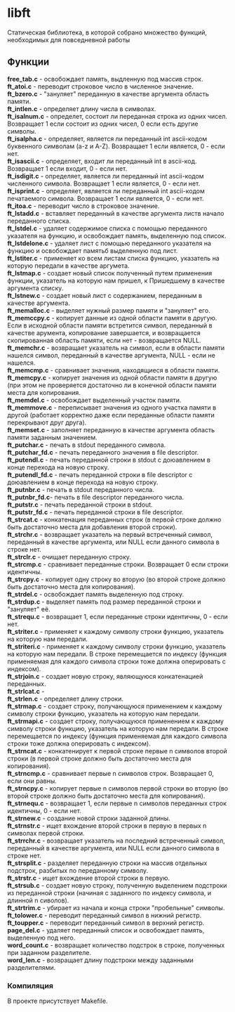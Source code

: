 # libft

Статическая библиотека, в которой собрано множество функций, необходимых для повседневной работы

## Функции
**free_tab.c** - освобождает память, выдленную под массив строк.  
**ft_atoi.c** - переводит строковое число в численное значение.  
**ft_bzero.c** - "зануляет" переданную в качестве аргумента область памяти.  
**ft_intlen.c** - определяет длину числа в символах.  
**ft_isalnum.c** - определет, состоит ли переданная строка из одних чисел. Возвращает 1 если состоит из одних чисел, 0 если есть другие символы.  
**ft_isalpha.c** - определяет, является ли переданный int ascii-кодом буквенного символам (a-z и A-Z). Возвращает 1 если является, 0 - если нет.    
**ft_isascii.c** - определяет, входит ли переданный int в ascii-код. Возвращает 1 если входит, 0 - если нет.  
**ft_isdigit.c** - определяет, является ли переданный int ascii-кодом численного символа. Возвращает 1 если является, 0 - если нет.  
**ft_isprint.c** - определяет, является ли переданный int ascii-кодом печатаемого символа. Возвращает 1 если является, 0 - если нет.  
**ft_itoa.c** - переводит число в строковое значение.  
**ft_lstadd.c** - вставляет переданный в качестве аргумента листв начало переданного списка.  
**ft_lstdel.c** - удаляет содержимое списка с помощью переданного указателя на функцию, и освобождает память, выделенную под список.  
**ft_lstdelone.c** - удаляет лист с помощью переданного указателя на функцию и освобождает памятьб выделенную под лист.  
**ft_lstiter.c** - применяет ко всем листам списка функцию, указатель на которую передали в качестве аргумета.  
**ft_lstmap.c** - создает новый список полученный путем применения функции, указатель на которую нам пришел, к Пришедшему в качестве аргумента списку.  
**ft_lstnew.c** - создает новый лист с содержанием, переданным в качестве аргумента.  
**ft_memalloc.c** - выделяет нужный размер памяти и "зануляет" его.  
**ft_memccpy.c** - копирует данные из одной области памяти в другую. Если в исходной области памяти встретится символ, переданный в качестве арумента, копирование завершается, и возвращается скопированная область памяти, если нет - возвращается NULL.  
**ft_memchr.c** - возвращает указатель на символ, если в области памяти нашелся символ, переданный в качестве аргумента, NULL - если не нашелся.  
**ft_memcmp.c** - сравнивает значения, находящиеся в области памяти.  
**ft_memcpy.c** - копирует значения из одной области памяти в другую (при этом не проверяется достаточно ли в конечной области памяти места для копирования.   
**ft_memdel.c** - освобождает выделенный участок памяти.  
**ft_memmove.c** - переписывает значения из одного участка памяти в другой (работает корректно даже если переданные области памяти перекрывают друг друга).  
**ft_memset.c** - заполняет переданную в качестве аргумента область памяти заданным значением.  
**ft_putchar.c** - печать в stdout переданного символа.  
**ft_putchar_fd.c** - печать переданного значения в file descriptor.  
**ft_putendl.c** - печать переданной строки в stdout с доюавлением в конце перехода на новую строку.  
**ft_putendl_fd.c** - печать переданной строки в file descriptor с доюавлением в конце перехода на новую строку.  
**ft_putnbr.c** - печать в stdout переданного числа.  
**ft_putnbr_fd.c**- печать в file descriptor переданного числа.  
**ft_putstr.c** - печать переданной строки в stdout.  
**ft_putstr_fd.c** - печать переданной строки в file descriptor.  
**ft_strcat.c** - конкатенация переданных строк (в первой строке должно быть достаточно места для добавления второй строки).  
**ft_strchr.c** - возвращает указатель на первый встреченный символ, переданный в качестве аргумента, или NULL если данного символа в строке нет.  
**ft_strclr.c** - очищает переданную строку.  
**ft_strcmp.c** - сравнивает переданные строки. Возвращает 0 если строки идентичны.  
**ft_strcpy.c** - копирует одну строку во вторую (во второй строке должно быть достаточно места для копирования).  
**ft_strdel.c** - освобождает память выделенную под строку.  
**ft_strdup.c** - выделяет память под размер переданной строки и "зануляет" её.  
**ft_strequ.c** - возвращает 1, если переданные строки идентичны, 0 - если нет.  
**ft_striter.c** - применяет к каждому символу строки функцию, указатель на которую нам передали.  
**ft_striteri.c** - применяет к каждому символу строки функцию, указатель на которую нам передали. В строке перемещается по индексу (функция применяемая для каждого символа строки тоже должна оперировать с индексом).  
**ft_strjoin.c** - создает новую строку, являющуюся конкатенацией переданных.  
**ft_strlcat.c** -  
**ft_strlen.c** - определяет длину строки.  
**ft_strmap.c** - создает строку, получающуюся применением к каждому символу строки функцию, указатель на которую нам передали.  
**ft_strmapi.c** - создает строку, получающуюся применением к каждому символу строки функцию, указатель на которую нам передали. В строке перемещается по индексу (функция применяемая для каждого символа строки тоже должна оперировать с индексом).  
**ft_strncat.c** - конкатенирует к первой строке первые n символов второй строки (в первой строке должно быть достаточно места для копирования).  
**ft_strncmp.c** - сравнивает первые n символов строк. Возвращает 0, если они равны.  
**ft_strncpy.c** - копирует первые n символов первой строки во вторую (во второй строке должно быть достаточно места для копирования).  
**ft_strnequ.c** - возвращает 1, если первые n символов переданных строк идентичны, 0 - если нет.  
**ft_strnew.c** - создание новой строки заданной длины.  
**ft_strnstr.c** - ищет вхождение второй строки в первую в первых n символах первой строки.  
**ft_strrchr.c** - возвращает указатель на последний встреченный символ, переданный в качестве аргумента, или NULL если данного символа в строке нет.  
**ft_strsplit.c** - разделяет переданную строки на массив отдельных подстрок, разбитых по переданному символу.  
**ft_strstr.c** - ищет вхождение второй строки в первую.  
**ft_strsub.c** - создает новую строку, полученную выделением подстроки из переданной строки (начиная с заданного по индексу символа, и длинной n сиволов).   
**ft_strtrim.c** - убирает из начала и конца строки "пробельные" символы.  
**ft_tolower.c** - переводит переданный символ в нижний регистр.  
**ft_toupper.c** -  переводит переданный символ в верхний регистр.  
**page_del.c** - удаляет переданный список и освобождает память, выделенную под него.  
**word_count.c** - возвращает количество подстрок в строке, полученных при заданном разделителе.  
**word_len.c** - возвращает длину подстроки между заданными разделителями.  

### Компиляция
В проекте присутствует Makefile.
